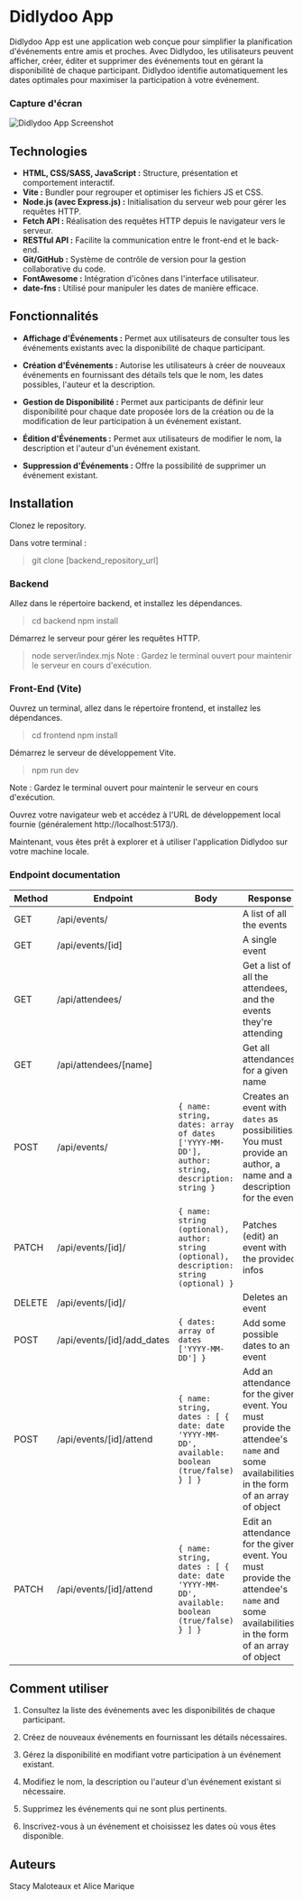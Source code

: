 # Didlydoo App

Didlydoo App est une application web conçue pour simplifier la planification d'événements entre amis et proches. Avec Didlydoo, les utilisateurs peuvent afficher, créer, éditer et supprimer des événements tout en gérant la disponibilité de chaque participant. Didlydoo identifie automatiquement les dates optimales pour maximiser la participation à votre événement.

### Capture d'écran
![Didlydoo App Screenshot](https://www.united-internet.de/fileadmin/user_upload/Brands/Downloads/Logo_IONOS_by.jpg)

## Technologies

* **HTML, CSS/SASS, JavaScript :** Structure, présentation et comportement interactif.
* **Vite :** Bundler pour regrouper et optimiser les fichiers JS et CSS.
* **Node.js (avec Express.js) :** Initialisation du serveur web pour gérer les requêtes HTTP.
* **Fetch API :** Réalisation des requêtes HTTP depuis le navigateur vers le serveur.
* **RESTful API :** Facilite la communication entre le front-end et le back-end.
* **Git/GitHub :** Système de contrôle de version pour la gestion collaborative du code.
* **FontAwesome :** Intégration d'icônes dans l'interface utilisateur.
* **date-fns :** Utilisé pour manipuler les dates de manière efficace.

## Fonctionnalités
* **Affichage d'Événements :** Permet aux utilisateurs de consulter tous les événements existants avec la disponibilité de chaque participant.

* **Création d'Événements :** Autorise les utilisateurs à créer de nouveaux événements en fournissant des détails tels que le nom, les dates possibles, l'auteur et la description.

* **Gestion de Disponibilité :** Permet aux participants de définir leur disponibilité pour chaque date proposée lors de la création ou de la modification de leur participation à un événement existant.

* **Édition d'Événements :** Permet aux utilisateurs de modifier le nom, la description et l'auteur d'un événement existant.

* **Suppression d'Événements :** Offre la possibilité de supprimer un événement existant.

## Installation
Clonez le repository.

Dans votre terminal :
   > git clone [backend_repository_url]

### Backend
Allez dans le répertoire backend, et installez les dépendances.
   > cd backend
   > npm install

Démarrez le serveur pour gérer les requêtes HTTP.
   > node server/index.mjs
Note : Gardez le terminal ouvert pour maintenir le serveur en cours d'exécution.

### Front-End (Vite)
Ouvrez un terminal, allez dans le répertoire frontend, et installez les dépendances.
   > cd frontend
   > npm install

Démarrez le serveur de développement Vite.
   > npm run dev

Note : Gardez le terminal ouvert pour maintenir le serveur en cours d'exécution.

Ouvrez votre navigateur web et accédez à l'URL de développement local fournie (généralement http://localhost:5173/).

Maintenant, vous êtes prêt à explorer et à utiliser l'application Didlydoo sur votre machine locale.

### Endpoint documentation

| Method | Endpoint                   | Body                                                                                          | Response                                                                                                                                  |
| ------ | -------------------------- | --------------------------------------------------------------------------------------------- | ----------------------------------------------------------------------------------------------------------------------------------------- |
| GET    | /api/events/               |                                                                                               | A list of all the events                                                                                                                  |
| GET    | /api/events/[id]           |                                                                                               | A single event                                                                                                                            |
| GET    | /api/attendees/            |                                                                                               | Get a list of all the attendees, and the events they're attending                                                                         |
| GET    | /api/attendees/[name]      |                                                                                               | Get all attendances for a given name                                                                                                      |
| POST   | /api/events/               | `{ name: string, dates: array of dates ['YYYY-MM-DD'], author: string, description: string }` | Creates an event with `dates` as possibilities. You must provide an author, a name and a description for the event                        |
| PATCH  | /api/events/[id]/          | `{ name: string (optional), author: string (optional), description: string (optional) }`      | Patches (edit) an event with the provided infos                                                                                           |
| DELETE | /api/events/[id]/          |                                                                                               | Deletes an event                                                                                                                          |
| POST   | /api/events/[id]/add_dates | `{ dates: array of dates ['YYYY-MM-DD'] }`                                                    | Add some possible dates to an event                                                                                                       |
| POST   | /api/events/[id]/attend    | `{ name: string, dates : [ { date: date 'YYYY-MM-DD', available: boolean (true/false) } ] }`  | Add an attendance for the given event. You must provide the attendee's `name` and some availabilities, in the form of an array of object  |
| PATCH  | /api/events/[id]/attend    | `{ name: string, dates : [ { date: date 'YYYY-MM-DD', available: boolean (true/false) } ] }`  | Edit an attendance for the given event. You must provide the attendee's `name` and some availabilities, in the form of an array of object |

## Comment utiliser 
1. Consultez la liste des événements avec les disponibilités de chaque participant.

2. Créez de nouveaux événements en fournissant les détails nécessaires.

3. Gérez la disponibilité en modifiant votre participation à un événement existant.

4. Modifiez le nom, la description ou l'auteur d'un événement existant si nécessaire.

5. Supprimez les événements qui ne sont plus pertinents.

6. Inscrivez-vous à un événement et choisissez les dates où vous êtes disponible.

## Auteurs
Stacy Maloteaux et Alice Marique


